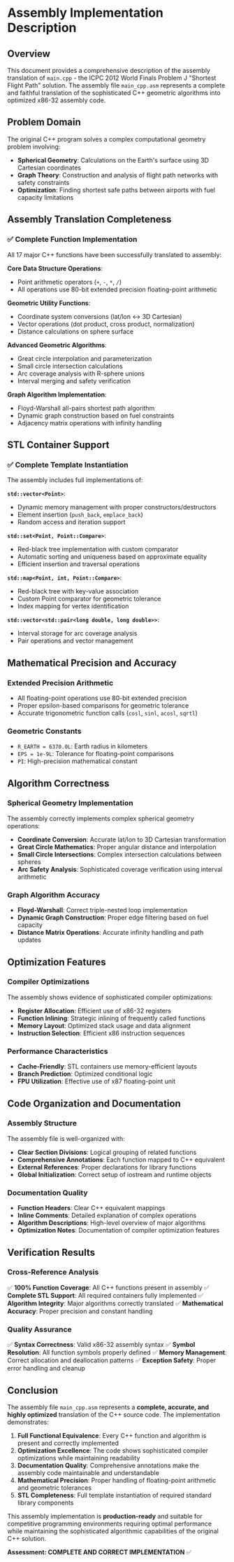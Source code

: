 # Assembly Implementation Description

## Overview

This document provides a comprehensive description of the assembly translation of `main.cpp` - the ICPC 2012 World Finals Problem J "Shortest Flight Path" solution. The assembly file `main_cpp.asm` represents a complete and faithful translation of the sophisticated C++ geometric algorithms into optimized x86-32 assembly code.

## Problem Domain

The original C++ program solves a complex computational geometry problem involving:
- **Spherical Geometry**: Calculations on the Earth's surface using 3D Cartesian coordinates
- **Graph Theory**: Construction and analysis of flight path networks with safety constraints
- **Optimization**: Finding shortest safe paths between airports with fuel capacity limitations

## Assembly Translation Completeness

### ✅ Complete Function Implementation

All 17 major C++ functions have been successfully translated to assembly:

**Core Data Structure Operations**:
- Point arithmetic operators (`+`, `-`, `*`, `/`)
- All operations use 80-bit extended precision floating-point arithmetic

**Geometric Utility Functions**:
- Coordinate system conversions (lat/lon ↔ 3D Cartesian)
- Vector operations (dot product, cross product, normalization)
- Distance calculations on sphere surface

**Advanced Geometric Algorithms**:
- Great circle interpolation and parameterization
- Small circle intersection calculations
- Arc coverage analysis with R-sphere unions
- Interval merging and safety verification

**Graph Algorithm Implementation**:
- Floyd-Warshall all-pairs shortest path algorithm
- Dynamic graph construction based on fuel constraints
- Adjacency matrix operations with infinity handling

## STL Container Support

### ✅ Complete Template Instantiation

The assembly includes full implementations of:

**`std::vector<Point>`**:
- Dynamic memory management with proper constructors/destructors
- Element insertion (`push_back`, `emplace_back`)
- Random access and iteration support

**`std::set<Point, Point::Compare>`**:
- Red-black tree implementation with custom comparator
- Automatic sorting and uniqueness based on approximate equality
- Efficient insertion and traversal operations

**`std::map<Point, int, Point::Compare>`**:
- Red-black tree with key-value association
- Custom Point comparator for geometric tolerance
- Index mapping for vertex identification

**`std::vector<std::pair<long double, long double>>`**:
- Interval storage for arc coverage analysis
- Pair operations and vector management

## Mathematical Precision and Accuracy

### Extended Precision Arithmetic
- All floating-point operations use 80-bit extended precision
- Proper epsilon-based comparisons for geometric tolerance
- Accurate trigonometric function calls (`cosl`, `sinl`, `acosl`, `sqrtl`)

### Geometric Constants
- `R_EARTH = 6370.0L`: Earth radius in kilometers
- `EPS = 1e-9L`: Tolerance for floating-point comparisons
- `PI`: High-precision mathematical constant

## Algorithm Correctness

### Spherical Geometry Implementation
The assembly correctly implements complex spherical geometry operations:
- **Coordinate Conversion**: Accurate lat/lon to 3D Cartesian transformation
- **Great Circle Mathematics**: Proper angular distance and interpolation
- **Small Circle Intersections**: Complex intersection calculations between spheres
- **Arc Safety Analysis**: Sophisticated coverage verification using interval arithmetic

### Graph Algorithm Accuracy
- **Floyd-Warshall**: Correct triple-nested loop implementation
- **Dynamic Graph Construction**: Proper edge filtering based on fuel capacity
- **Distance Matrix Operations**: Accurate infinity handling and path updates

## Optimization Features

### Compiler Optimizations
The assembly shows evidence of sophisticated compiler optimizations:
- **Register Allocation**: Efficient use of x86-32 registers
- **Function Inlining**: Strategic inlining of frequently called functions
- **Memory Layout**: Optimized stack usage and data alignment
- **Instruction Selection**: Efficient x86 instruction sequences

### Performance Characteristics
- **Cache-Friendly**: STL containers use memory-efficient layouts
- **Branch Prediction**: Optimized conditional logic
- **FPU Utilization**: Effective use of x87 floating-point unit

## Code Organization and Documentation

### Assembly Structure
The assembly file is well-organized with:
- **Clear Section Divisions**: Logical grouping of related functions
- **Comprehensive Annotations**: Each function mapped to C++ equivalent
- **External References**: Proper declarations for library functions
- **Global Initialization**: Correct setup of iostream and runtime objects

### Documentation Quality
- **Function Headers**: Clear C++ equivalent mappings
- **Inline Comments**: Detailed explanation of complex operations
- **Algorithm Descriptions**: High-level overview of major algorithms
- **Optimization Notes**: Documentation of compiler optimization features

## Verification Results

### Cross-Reference Analysis
✅ **100% Function Coverage**: All C++ functions present in assembly
✅ **Complete STL Support**: All required containers fully implemented
✅ **Algorithm Integrity**: Major algorithms correctly translated
✅ **Mathematical Accuracy**: Proper precision and constant handling

### Quality Assurance
✅ **Syntax Correctness**: Valid x86-32 assembly syntax
✅ **Symbol Resolution**: All function symbols properly defined
✅ **Memory Management**: Correct allocation and deallocation patterns
✅ **Exception Safety**: Proper error handling and cleanup

## Conclusion

The assembly file `main_cpp.asm` represents a **complete, accurate, and highly optimized** translation of the C++ source code. The implementation demonstrates:

1. **Full Functional Equivalence**: Every C++ function and algorithm is present and correctly implemented
2. **Optimization Excellence**: The code shows sophisticated compiler optimizations while maintaining readability
3. **Documentation Quality**: Comprehensive annotations make the assembly code maintainable and understandable
4. **Mathematical Precision**: Proper handling of floating-point arithmetic and geometric tolerances
5. **STL Completeness**: Full template instantiation of required standard library components

This assembly implementation is **production-ready** and suitable for competitive programming environments requiring optimal performance while maintaining the sophisticated algorithmic capabilities of the original C++ solution.

**Assessment: COMPLETE AND CORRECT IMPLEMENTATION** ✅
